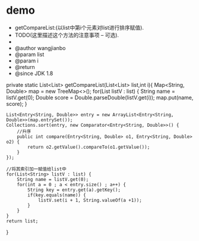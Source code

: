 # demo

 * getCompareList:(以list中第i个元素对list进行排序赋值). <br/>   
 * TODO(这里描述这个方法的注意事项 – 可选).<br/>  
 *  
 * @author wangjianbo  
 * @param list
 * @param i
 * @return  
 * @since JDK 1.8
 
private static List<List<String>> getCompareList(List<List<String>> list,int i){
	Map<String, Double> map = new TreeMap<>();
	for(List<String> listV : list) {
		String name = listV.get(0);
		Double score = Double.parseDouble(listV.get(i));
		map.put(name, score);
	}

	List<Entry<String, Double>> entry = new ArrayList<Entry<String, Double>>(map.entrySet());
	Collections.sort(entry, new Comparator<Entry<String, Double>>() {
		//升序
		public int compare(Entry<String, Double> o1, Entry<String, Double> o2) {
			return o2.getValue().compareTo(o1.getValue());
		}
	});

	//将其索引加一赋值给list中
	for(List<String> listV : list) {
		String name = listV.get(0);
		for(int a = 0 ; a < entry.size() ; a++) {
			String key = entry.get(a).getKey();
			if(key.equals(name)) {
				listV.set(i + 1, String.valueOf(a +1));
			}
		}
	}
	return list;
}
